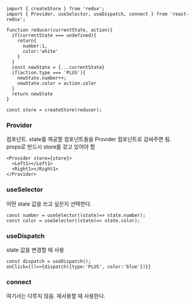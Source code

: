 ```
import { createStore } from 'redux';
import { Provider, useSelector, useDispatch, connect } from 'react-redux';

function reducer(currentState, action){
  if(currentState === undefined){
    return{
      number:1,
      color:'white'
    }
  }
  const newState = {...currentState}
  if(action.type === 'PLUS'){
    newState.number++;
    newState.color = action.color
  }
  return newState
}

const store = createStore(reducer);
```

### Provider
컴포넌트. state를 제공할 컴포넌트들을 Provider 컴포넌트로 감싸주면 됨.   
props로 반드시 store를 갖고 있어야 함
```
<Provider store={store}>
  <Left1></Left1>
  <Right1></Right1>
</Provider>
```

### useSelector
어떤 state 값을 쓰고 싶은지 선택한다.
```
const number = useSelector((state)=> state.number);
const color = useSelector((state)=> state.color);
```

### useDispatch
state 값을 변경할 때 사용
```
const dispatch = useDispatch();
onClick={()=>{dispatch({type:'PLUS', color:'blue'})}}
```

### connect
여기서는 다루지 않음. 재사용할 때 사용한다.